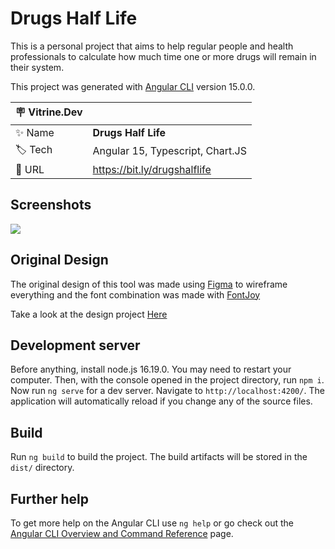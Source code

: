 
# Drugs Half Life

This is a personal project that aims to help regular people and health professionals to calculate how much time one or more drugs will remain in their system.

This project was generated with [Angular CLI](https://github.com/angular/angular-cli) version 15.0.0.

| :placard: Vitrine.Dev |     |
| -------------  | --- |
| :sparkles: Name        | **Drugs Half Life**
| :label: Tech | Angular 15, Typescript, Chart.JS
| :rocket: URL         | https://bit.ly/drugshalflife

<!-- Inserir imagem com a #vitrinedev ao final do link -->
## Screenshots
![](https://i.imgur.com/2vSOlRp.jpg#vitrinedev)


## Original Design

The original design of this tool was made using [Figma](https://www.figma.com/) to wireframe everything and the font combination was made with [FontJoy](https://fontjoy.com/)

Take a look at the design project [Here](https://www.figma.com/file/jPkxdJJk9ZlvhCoaQCzfrt/Half-Life?node-id=0%3A1&t=GTQTktv7IeM9OWE9-1)

## Development server

Before anything, install node.js 16.19.0. You may need to restart your computer. Then, with the console opened in the project directory, run `npm i`.
Now run `ng serve` for a dev server. Navigate to `http://localhost:4200/`. The application will automatically reload if you change any of the source files.

## Build

Run `ng build` to build the project. The build artifacts will be stored in the `dist/` directory.

## Further help

To get more help on the Angular CLI use `ng help` or go check out the [Angular CLI Overview and Command Reference](https://angular.io/cli) page.
